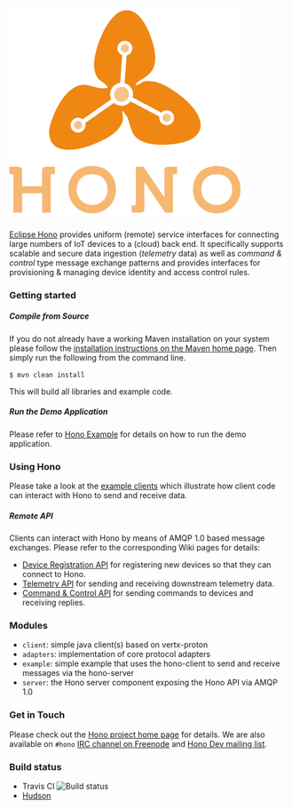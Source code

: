 ![Hono logo](logo/PNG-150dpi/HONO-Logo_Bild-Wort_quadrat-w-200x180px.png)

### 

[Eclipse Hono](https://projects.eclipse.org/projects/iot.hono) provides uniform (remote) service interfaces for connecting large numbers of IoT devices to a (cloud) back end. It specifically supports scalable and secure data ingestion (*telemetry* data) as well as *command & control* type message exchange patterns and provides interfaces for provisioning & managing device identity and access control rules.

### Getting started

##### Compile from Source

If you do not already have a working Maven installation on your system please follow the [installation instructions on the Maven home page](https://maven.apache.org/). Then simply run the following from the command line.

    $ mvn clean install

This will build all libraries and example code.

##### Run the Demo Application

Please refer to [Hono Example](example/readme.md) for details on how to run the demo application.

### Using Hono

Please take a look at the [example clients](client) which illustrate how client code can interact with Hono to send and receive data.

##### Remote API

Clients can interact with Hono by means of AMQP 1.0 based message exchanges. Please refer to the corresponding Wiki pages for details:

* [Device Registration API](https://github.com/eclipse/hono/wiki/Device-Registration-API) for registering new devices so that they can connect to Hono.
* [Telemetry API](https://github.com/eclipse/hono/wiki/Telemetry-API) for sending and receiving downstream telemetry data.
* [Command & Control API](https://github.com/eclipse/hono/wiki/Command-And-Control-API) for sending commands to devices and receiving replies.

### Modules

* `client`: simple java client(s) based on vertx-proton 
* `adapters`: implementation of core protocol adapters 
* `example`: simple example that uses the hono-client to send and receive messages via the hono-server
* `server`: the Hono server component exposing the Hono API via AMQP 1.0

### Get in Touch

Please check out the [Hono project home page](https://projects.eclipse.org/projects/iot.hono) for details. We are also available on `#hono` [IRC channel on Freenode](https://webchat.freenode.net/) and [Hono Dev mailing list](https://dev.eclipse.org/mailman/listinfo/hono-dev).

### Build status

- Travis CI ![Build status](https://travis-ci.org/eclipse/hono.svg)
- [Hudson](https://hudson.eclipse.org/hono/)

